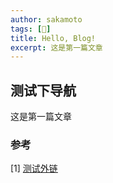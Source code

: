 ```yaml
---
author: sakamoto
tags: [🚀]
title: Hello, Blog!
excerpt: 这是第一篇文章
---
```


## 测试下导航
这是第一篇文章

### 参考
[1] [测试外链](http://ccr.sigcomm.org/online/files/p375-huangA.pdf)
